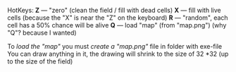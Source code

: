 HotKeys:
**Z** — "zero" (clean the field / fill with dead cells)
**X** — fill with live cells (because the "X" is near the "Z" on the keyboard)
**R** — "random", each cell has a 50% chance will be alive
**Q** — load "map" (from "map.png") (why "Q"? because I wanted)

To _load the "map"_ you must _create a "map.png"_ file in folder with exe-file
You can draw anything in it, the drawing will shrink to the size of 32 *32 (up to the size of the field)
